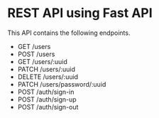 # REST API using Fast API

This API contains the following endpoints.

- GET /users
- POST /users
- GET /users/:uuid
- PATCH /users/:uuid
- DELETE /users/:uuid
- PATCH /users/password/:uuid
- POST /auth/sign-in
- POST /auth/sign-up
- POST /auth/sign-out
